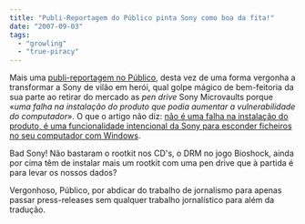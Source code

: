 ```yaml
---
title: "Publi-Reportagem do Público pinta Sony como boa da fita!"
date: "2007-09-03"
tags: 
  - "growling"
  - "true-piracy"
---
```


Mais uma [publi-reportagem no Público](http://ultimahora.publico.clix.pt/noticia.aspx?id=1303968&idCanal=undefined), desta vez de uma forma vergonha a transformar a Sony de vilão em herói, qual golpe mágico de bem-feitoria da sua parte ao retirar do mercado as _pen drive_ Sony Microvaults porque «_uma falha na instalação do produto que podia aumentar a vulnerabilidade do computador_». O que o artigo não diz: [não é uma falha na instalação do produto, é uma funcionalidade intencional da Sony para esconder ficheiros no seu computador com Windows](http://www.f-secure.com/weblog/archives/archive-082007.html#00001263).

Bad Sony! Não bastaram o rootkit nos CD's, o DRM no jogo Bioshock, ainda por cima têm de instalar mais um rootkit com uma pen drive que à partida é para levar os nossos dados?

Vergonhoso, Público, por abdicar do trabalho de jornalismo para apenas passar press-releases sem qualquer trabalho jornalístico para além da tradução.
